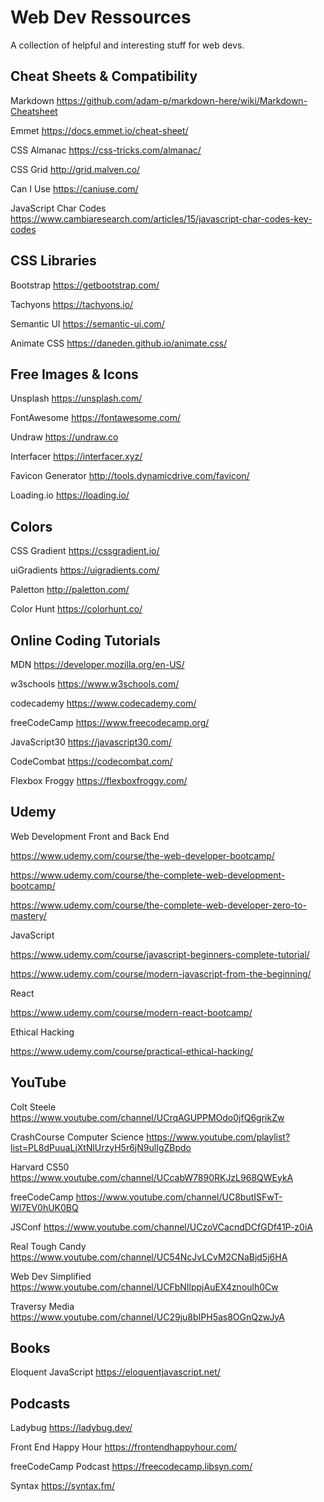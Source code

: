 # Web Dev Ressources
A collection of helpful and interesting stuff for web devs.


## Cheat Sheets & Compatibility

Markdown https://github.com/adam-p/markdown-here/wiki/Markdown-Cheatsheet

Emmet https://docs.emmet.io/cheat-sheet/

CSS Almanac https://css-tricks.com/almanac/

CSS Grid http://grid.malven.co/

Can I Use https://caniuse.com/

JavaScript Char Codes
https://www.cambiaresearch.com/articles/15/javascript-char-codes-key-codes


## CSS Libraries

Bootstrap
https://getbootstrap.com/

Tachyons
https://tachyons.io/

Semantic UI
https://semantic-ui.com/

Animate CSS
https://daneden.github.io/animate.css/


## Free Images & Icons

Unsplash
https://unsplash.com/

FontAwesome
https://fontawesome.com/

Undraw
https://undraw.co

Interfacer
https://interfacer.xyz/

Favicon Generator
http://tools.dynamicdrive.com/favicon/

Loading.io
https://loading.io/


## Colors

CSS Gradient
https://cssgradient.io/

uiGradients
https://uigradients.com/

Paletton
http://paletton.com/

Color Hunt
https://colorhunt.co/


## Online Coding Tutorials

MDN https://developer.mozilla.org/en-US/

w3schools https://www.w3schools.com/

codecademy https://www.codecademy.com/

freeCodeCamp https://www.freecodecamp.org/

JavaScript30 https://javascript30.com/

CodeCombat https://codecombat.com/

Flexbox Froggy https://flexboxfroggy.com/


## Udemy

Web Development Front and Back End

https://www.udemy.com/course/the-web-developer-bootcamp/

https://www.udemy.com/course/the-complete-web-development-bootcamp/

https://www.udemy.com/course/the-complete-web-developer-zero-to-mastery/


JavaScript

https://www.udemy.com/course/javascript-beginners-complete-tutorial/

https://www.udemy.com/course/modern-javascript-from-the-beginning/


React

https://www.udemy.com/course/modern-react-bootcamp/


Ethical Hacking

https://www.udemy.com/course/practical-ethical-hacking/



## YouTube

Colt Steele
https://www.youtube.com/channel/UCrqAGUPPMOdo0jfQ6grikZw

CrashCourse Computer Science
https://www.youtube.com/playlist?list=PL8dPuuaLjXtNlUrzyH5r6jN9ulIgZBpdo

Harvard CS50
https://www.youtube.com/channel/UCcabW7890RKJzL968QWEykA

freeCodeCamp
https://www.youtube.com/channel/UC8butISFwT-Wl7EV0hUK0BQ

JSConf
https://www.youtube.com/channel/UCzoVCacndDCfGDf41P-z0iA

Real Tough Candy
https://www.youtube.com/channel/UC54NcJvLCvM2CNaBjd5j6HA

Web Dev Simplified
https://www.youtube.com/channel/UCFbNIlppjAuEX4znoulh0Cw

Traversy Media
https://www.youtube.com/channel/UC29ju8bIPH5as8OGnQzwJyA


## Books

Eloquent JavaScript
https://eloquentjavascript.net/


## Podcasts

Ladybug https://ladybug.dev/

Front End Happy Hour https://frontendhappyhour.com/

freeCodeCamp Podcast https://freecodecamp.libsyn.com/

Syntax https://syntax.fm/

